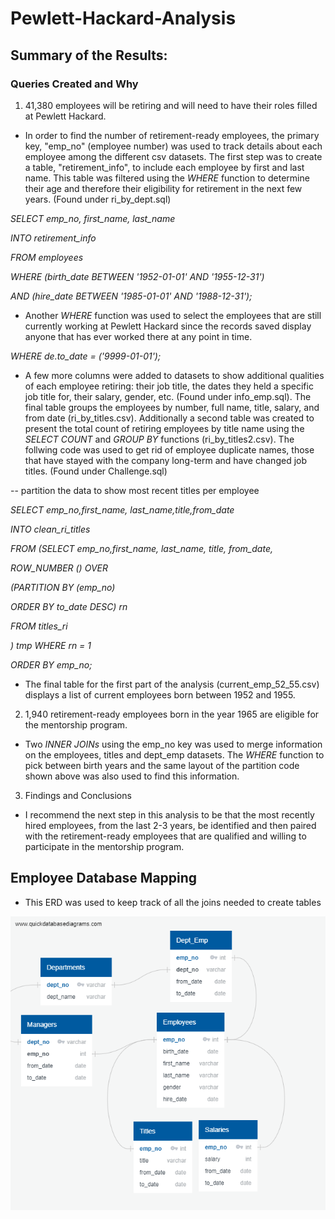 # Pewlett-Hackard-Analysis

## Summary of the Results:

### Queries Created and Why
1. 41,380 employees will be retiring and will need to have their roles filled at Pewlett Hackard.

- In order to find the number of retirement-ready employees, the primary key, "emp_no" (employee number) was used to track details about each employee among the different csv datasets. The first step was to create a table, "retirement_info", to include each employee by first and last name. This table was filtered using the *WHERE* function to determine their age and therefore their eligibility for retirement in the next few years. (Found under ri_by_dept.sql)

*SELECT emp_no, first_name, last_name*

*INTO retirement_info*

*FROM employees*

*WHERE (birth_date BETWEEN '1952-01-01' AND '1955-12-31')*

*AND (hire_date BETWEEN '1985-01-01' AND '1988-12-31');*

- Another *WHERE* function was used to select the employees that are still currently working at Pewlett Hackard since the records saved display anyone that has ever worked there at any point in time. 

*WHERE de.to_date = ('9999-01-01');*

- A few more columns were added to datasets to show additional qualities of each employee retiring: their job title, the dates they held a specific job title for, their salary, gender, etc. (Found under info_emp.sql). The final table groups the employees by number, full name, title, salary, and from date (ri_by_titles.csv). Additionally a second table was created to present the total count of retiring employees by title name using the *SELECT COUNT* and *GROUP BY* functions (ri_by_titles2.csv). The follwing code was used to get rid of employee duplicate names, those that have stayed with the company long-term and have changed job titles. (Found under Challenge.sql)

-- partition the data to show most recent titles per employee

*SELECT emp_no,first_name, last_name,title,from_date*

*INTO clean_ri_titles*

*FROM (SELECT emp_no,first_name, last_name, title, from_date,*

*ROW_NUMBER () OVER*

*(PARTITION BY (emp_no)*
 
*ORDER BY to_date DESC) rn*
 
*FROM titles_ri*
 
*) tmp WHERE rn = 1*
 
*ORDER BY emp_no;*

- The final table for the first part of the analysis (current_emp_52_55.csv) displays a list of current employees born between 1952 and 1955. 

2. 1,940 retirement-ready employees born in the year 1965 are eligible for the mentorship program. 

- Two *INNER JOINs* using the emp_no key was used to merge information on the employees, titles and dept_emp datasets. The *WHERE* function to pick between birth years and the same layout of the partition code shown above was also used to find this information. 
 
3. Findings and Conclusions

- I recommend the next step in this analysis to be that the most recently hired employees, from the last 2-3 years, be identified and then paired with the retirement-ready employees that are qualified and willing to participate in the mentorship program. 

## Employee Database Mapping 

- This ERD was used to keep track of all the joins needed to create tables

![alt text](https://github.com/elenaguilarv/Pewlett-Hackard-Analysis/blob/master/EmployeeDB.png)
